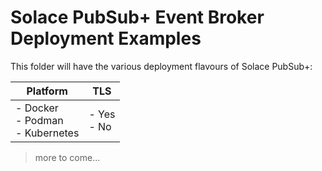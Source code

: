 # Solace PubSub+ Event Broker Deployment Examples

This folder will have the various deployment flavours of Solace PubSub+:

| Platform                             | TLS           |
|--------------------------------------|---------------|
| - Docker<br>- Podman<br>- Kubernetes | - Yes<br>- No |

> more to come...
